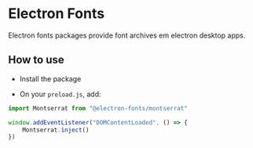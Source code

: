 # Electron Fonts

Electron fonts packages provide font archives em electron desktop apps.

## How to use

* Install the package

* On your `preload.js`, add:

```ts
import Montserrat from "@electron-fonts/montserrat"

window.addEventListener("DOMContentLoaded", () => {
    Montserrat.inject()
})
```